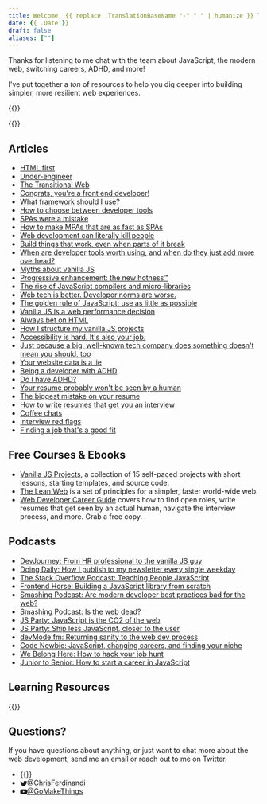 ```yaml
---
title: Welcome, {{ replace .TranslationBaseName "-" " " | humanize }} listeners!
date: {{ .Date }}
draft: false
aliases: [""]
---
```


Thanks for listening to me chat with the team about JavaScript, the modern web, switching careers, ADHD, and more!

I've put together a _ton_ of resources to help you dig deeper into building simpler, more resilient web experiences.

{{<cta for="funnel">}}


{{<mailchimp intro="true">}}


## Articles

- [HTML first](/html-first/)
- [Under-engineer](/under-engineer/)
- [The Transitional Web](/the-transitional-web/)
- [Congrats, you're a front end developer!](/congrats-youre-a-front-end-developer/)
- [What framework should I use?](/what-framework-should-i-use/)
- [How to choose between developer tools](/how-to-choose-between-developer-tools/)
- [SPAs were a mistake](/spas-were-a-mistake/)
- [How to make MPAs that are as fast as SPAs](/how-to-make-mpas-that-are-as-fast-as-spas/)
- [Web development can literally kill people](/web-development-can-literally-kill-people/)
- [Build things that work, even when parts of it break](/build-things-that-work-even-when-parts-of-it-break/)
- [When are developer tools worth using, and when do they just add more overhead?](/when-are-developer-worth-using-and-when-do-they-just-add-more-overhead/)
- [Myths about vanilla JS](/myths-about-vanilla-javascript/)
- [Progressive enhancement: the new hotness™](/progressive-enhancement-the-new-hotness/)
- [The rise of JavaScript compilers and micro-libraries](/the-rise-of-javascript-compilers-and-micro-libraries/)
- [Web tech is better. Developer norms are worse.](/web-tech-is-better.-developer-norms-are-worse./)
- [The golden rule of JavaScript: use as little as possible](/the-golden-rule-of-javascript-use-as-little-as-possible/)
- [Vanilla JS is a web performance decision](/vanilla-js-is-a-web-performance-decision/)
- [Always bet on HTML](/always-bet-on-html/)
- [How I structure my vanilla JS projects](/how-i-structure-my-javascript-projects-in-2022/)
- [Accessibility is hard. It's also your job.](/accessibility-is-hard.-its-also-your-job./)
- [Just because a big, well-known tech company does something doesn't mean you should, too](/just-because-a-big-well-known-tech-company-does-something-doesnt-mean-you-should-too/)
- [Your website data is a lie](/your-website-data-is-a-lie/)
- [Being a developer with ADHD](/being-a-developer-with-adhd/)
- [Do I have ADHD?](/do-i-have-adhd/)
- [Your resume probably won't be seen by a human](/your-resume-probably-wont-be-seen-by-a-human-and-how-to-fix-that/)
- [The biggest mistake on your resume](/the-biggest-mistake-on-your-resume-and-how-to-fix-it/)
- [How to write resumes that get you an interview](/how-to-write-resumes-that-get-you-an-interview/)
- [Coffee chats](/coffee-chats/)
- [Interview red flags](/interview-red-flags/)
- [Finding a job that's a good fit](/finding-a-job-thats-a-good-fit/)


## Free Courses & Ebooks

- [Vanilla JS Projects](https://vanillajsprojects.com), a collection of 15 self-paced projects with short lessons, starting templates, and source code.
- [The Lean Web](https://leanweb.dev/) is a set of principles for a simpler, faster world-wide web.
- [Web Developer Career Guide](/career-guide/) covers how to find open roles, write resumes that get seen by an actual human, navigate the interview process, and more. Grab a free copy.


## Podcasts

- [DevJourney: From HR professional to the vanilla JS guy](https://devjourney.info/Guests/240-ChrisFerdinandi)
- [Doing Daily: How I publish to my newsletter every single weekday](https://doingdaily.transistor.fm/episodes/chris-ferdinandi)
- [The Stack Overflow Podcast: Teaching People JavaScript](https://stackoverflow.blog/2021/12/21/podcast-402-teaching-developers-about-the-most-lightweight-web-framework-around-vanillajs/)
- [Frontend Horse: Building a JavaScript library from scratch](https://frontend.horse/episode/building-a-javascript-library-from-scratch)
- [Smashing Podcast: Are modern developer best practices bad for the web?](https://podcast.smashingmagazine.com/episodes/are-modern-best-practices-bad-for-the-web-with-chris-ferdinandi)
- [Smashing Podcast: Is the web dead?](https://podcast.smashingmagazine.com/episodes/is-the-web-dead-with-chris-ferdinandi)
- [JS Party: JavaScript is the CO2 of the web](https://changelog.com/jsparty/80)
- [JS Party: Ship less JavaScript, closer to the user](https://changelog.com/jsparty/199)
- [devMode.fm: Returning sanity to the web dev process](https://devmode.fm/episodes/returning-sanity-to-the-webdev-process?mc_cid=d0351d5f34&mc_eid=7dddaa071c)
- [Code Newbie: JavaScript, changing careers, and finding your niche](https://www.codenewbie.org/podcast/what-is-vanilla-js-and-how-can-it-help-you)
- [We Belong Here: How to hack your job hunt](https://webelongpodcast.com/episodes/chris-ferdinandi-how-to-hack-your-job-hunt.html)
- [Junior to Senior: How to start a career in JavaScript](https://juniortosenior.io/9)


## Learning Resources

{{<cta for="products">}}


## Questions?

If you have questions about anything, or just want to chat more about the web development, send me an email or reach out to me on Twitter.

<ul class="list-inline list-inline-responsive">
	<li>{{<email no-underline="true" icon="true">}}</li>
	<li><a class="link-no-underline" href="http://twitter.com/ChrisFerdinandi"><svg xmlns="http://www.w3.org/2000/svg" class="margin-right" style="margin-bottom:-0.1875em;" height="1em" width="1em" viewBox="0 0 16 16" role="img" aria-label="Twitter"><path fill="currentColor" d="M16 3.538a6.461 6.461 0 0 1-1.884.516 3.301 3.301 0 0 0 1.444-1.816 6.607 6.607 0 0 1-2.084.797 3.28 3.28 0 0 0-2.397-1.034 3.28 3.28 0 0 0-3.197 4.028 9.321 9.321 0 0 1-6.766-3.431 3.284 3.284 0 0 0 1.015 4.381A3.301 3.301 0 0 1 .643 6.57v.041A3.283 3.283 0 0 0 3.277 9.83a3.291 3.291 0 0 1-1.485.057 3.293 3.293 0 0 0 3.066 2.281 6.586 6.586 0 0 1-4.862 1.359 9.286 9.286 0 0 0 5.034 1.475c6.037 0 9.341-5.003 9.341-9.341 0-.144-.003-.284-.009-.425a6.59 6.59 0 0 0 1.637-1.697z"/></svg>@ChrisFerdinandi</a></li>
	<li><a class="link-no-underline" href="https://www.youtube.com/@gomakethings"><svg xmlns="http://www.w3.org/2000/svg" class="margin-right" style="margin-bottom:-0.1875em;" height="1em" width="1em" viewBox="0 0 16 16" role="img" aria-label="YouTube"><path fill="currentColor" d="M15.841 4.8s-.156-1.103-.637-1.587c-.609-.637-1.291-.641-1.603-.678-2.237-.163-5.597-.163-5.597-.163h-.006s-3.359 0-5.597.163c-.313.038-.994.041-1.603.678C.317 3.697.164 4.8.164 4.8S.005 6.094.005 7.391v1.213c0 1.294.159 2.591.159 2.591s.156 1.103.634 1.588c.609.637 1.409.616 1.766.684 1.281.122 5.441.159 5.441.159s3.363-.006 5.6-.166c.313-.037.994-.041 1.603-.678.481-.484.637-1.588.637-1.588s.159-1.294.159-2.591V7.39c-.003-1.294-.162-2.591-.162-2.591zm-9.494 5.275V5.578l4.322 2.256-4.322 2.241z"/></svg>@GoMakeThings</a></li>
</ul>